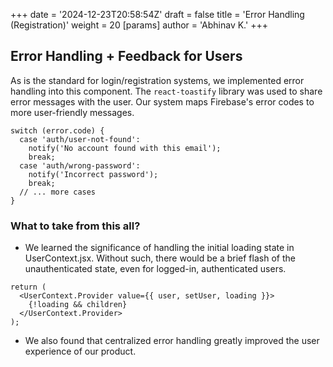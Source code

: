 +++
date = '2024-12-23T20:58:54Z'
draft = false
title = 'Error Handling (Registration)'
weight = 20
[params]
  author = 'Abhinav K.'
+++

## Error Handling + Feedback for Users
As is the standard for login/registration systems, we implemented error handling into this component.
The ```react-toastify``` library was used to share error messages with the user. Our system maps Firebase's error codes to more user-friendly messages.

```
switch (error.code) {
  case 'auth/user-not-found':
    notify('No account found with this email');
    break;
  case 'auth/wrong-password':
    notify('Incorrect password');
    break;
  // ... more cases
}
```

### What to take from this all?
- We learned the significance of handling the initial loading state in UserContext.jsx. Without such, there would be a brief flash of the unauthenticated state, even for logged-in, authenticated users.
  
```
return (
  <UserContext.Provider value={{ user, setUser, loading }}>
    {!loading && children}
  </UserContext.Provider>
);
```

- We also found that centralized error handling greatly improved the user experience of our product. 
